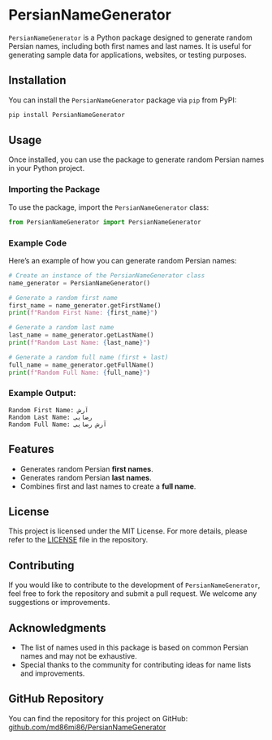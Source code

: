 
# PersianNameGenerator

`PersianNameGenerator` is a Python package designed to generate random Persian names, including both first names and last names. It is useful for generating sample data for applications, websites, or testing purposes.

## Installation

You can install the `PersianNameGenerator` package via `pip` from PyPI:

```bash
pip install PersianNameGenerator
```

## Usage

Once installed, you can use the package to generate random Persian names in your Python project.

### Importing the Package

To use the package, import the `PersianNameGenerator` class:

```python
from PersianNameGenerator import PersianNameGenerator
```

### Example Code

Here’s an example of how you can generate random Persian names:

```python
# Create an instance of the PersianNameGenerator class
name_generator = PersianNameGenerator()

# Generate a random first name
first_name = name_generator.getFirstName()
print(f"Random First Name: {first_name}")

# Generate a random last name
last_name = name_generator.getLastName()
print(f"Random Last Name: {last_name}")

# Generate a random full name (first + last)
full_name = name_generator.getFullName()
print(f"Random Full Name: {full_name}")
```

### Example Output:

```
Random First Name: آرش
Random Last Name: رضایی
Random Full Name: آرش رضایی
```

## Features

- Generates random Persian **first names**.
- Generates random Persian **last names**.
- Combines first and last names to create a **full name**.

## License

This project is licensed under the MIT License. For more details, please refer to the [LICENSE](LICENSE) file in the repository.

## Contributing

If you would like to contribute to the development of `PersianNameGenerator`, feel free to fork the repository and submit a pull request. We welcome any suggestions or improvements.

## Acknowledgments

- The list of names used in this package is based on common Persian names and may not be exhaustive.
- Special thanks to the community for contributing ideas for name lists and improvements.

## GitHub Repository

You can find the repository for this project on GitHub: [github.com/md86mi86/PersianNameGenerator](https://github.com/md86mi86/PersianNameGenerator)
